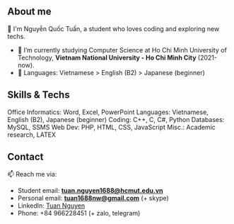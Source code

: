 ## About me 

👋 I'm Nguyễn Quốc Tuấn, a student who loves coding and exploring new techs.
- 🌱 I’m currently studying Computer Science at Ho Chi Minh University of Technology, **Vietnam National University - Ho Chi Minh City** (2021-now).
- 💬 Languages: Vietnamese > English (B2) > Japanese (beginner)

## Skills & Techs

Office Informatics: Word, Excel, PowerPoint
Languages: Vietnamese, English (B2), Japanese (beginner)
Coding: C++, C, C#, Python
Databases: MySQL, SSMS
Web Dev: PHP, HTML, CSS, JavaScript
Misc.: Academic research, LATEX

## Contact

📫 Reach me via: 
- Student email: **[tuan.nguyen1688@hcmut.edu.vn](mailto:tuan.nguyen1688@hcmut.edu.vn)**
- Personal email: **[tuan1688nw@gmail.com](mailto:tuan1688nw@gmail.com)** (+ skype)
- LinkedIn: [Tuan Nguyen](https://www.linkedin.com/in/tuan2k33/)
- Phone: +84 966228451 (+ zalo, telegram)

